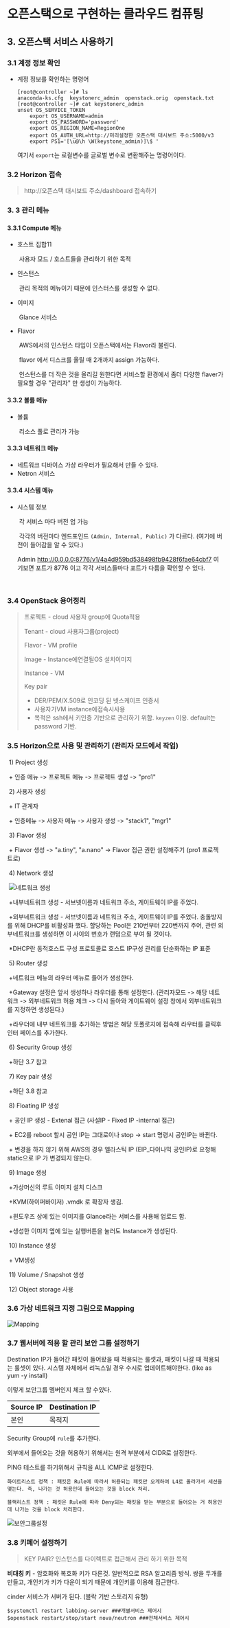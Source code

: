 # 오픈스택으로 구현하는 클라우드 컴퓨팅

## 3. 오픈스택 서비스 사용하기

### 3.1 계정 정보 확인

+ 계정 정보를 확인하는 명령어

  ```shell
  [root@controller ~]# ls
  anaconda-ks.cfg  keystonerc_admin  openstack.orig  openstack.txt
  [root@controller ~]# cat keystonerc_admin 
  unset OS_SERVICE_TOKEN
      export OS_USERNAME=admin
      export OS_PASSWORD='password'
      export OS_REGION_NAME=RegionOne
      export OS_AUTH_URL=http://미리설정한 오픈스택 대시보드 주소:5000/v3
      export PS1='[\u@\h \W(keystone_admin)]\$ '
  ```

  여기서 `export`는 로컬변수를 글로벌 변수로 변환해주는 명령어이다.
  
  

### 3.2 Horizon 접속

>  http://오픈스택 대시보드 주소/dashboard 접속하기



### 3. 3 관리 메뉴

#### 3.3.1 Compute 메뉴

+ 호스트 집합11

  ​	사용자 모드 /  호스트들을 관리하기 위한 목적

+ 인스턴스

  ​	관리 목적의 메뉴이기 때문에 인스터스를 생성할 수 없다.

+ 이미지

  ​	Glance 서비스

+ Flavor

  ​	AWS에서의 인스턴스 타입이 오픈스택에서는 Flavor라 불린다.

  ​	flavor 에서 디스크를 올릴 때 2개까지 assign 가능하다.

  ​	인스턴스를 더 작은 것을 올리길 원한다면 서비스할 환경에서 좀더 다양한 flaver가 필요할 경우 "관리자" 만 생성이 가능하다. 

#### 3.3.2 볼륨 메뉴

+ 볼륨

  ​	리소스 풀로 관리가 가능

#### 3.3.3 네트워크 메뉴

+ 네트워크 디바이스 가상 라우터가 필요해서 만들 수 있다.
+ Netron 서비스

#### 3.3.4  시스템 메뉴

+ 시스템 정보

  ​	각 서비스 마다 버전 업 가능

  ​	각각의 버전마다 엔드포인드 `(Admin, Internal, Public)` 가 다르다. (여기에 버전이 들어감을 알 수 있다.)

  	Admin http://0.0.0.0:8776/v1/4a4d959bd538498fb9428f6fae64cbf7
  	여기보면 포트가 8776 이고 각각 서비스들마다 포트가 다름을 확인할 수 있다.
  

​	

### 3.4 OpenStack 용어정리	

> 프로젝트 - cloud 사용자 group에 Quota적용
>
> Tenant - cloud 사용자그룹(project)
>
> Flavor - VM profile
>
> Image - Instance에연결될OS 설치이미지
>
> Instance - VM
>
> Key pair
>
> 	- DER/PEM/X.509로 인코딩 된 넷스케이프 인증서
> 	- 사용자가VM instance에접속시사용
> - 목적은 ssh에서 키인증 기반으로 관리하기 위함. `keyzen` 이용. default는 password 기반.



### 3.5 Horizon으로 사용 및 관리하기 (관리자 모드에서 작업)

​	1) Project 생성

​			+ 인증 메뉴 -> 프로젝트 메뉴 -> 프로젝트 생성 -> "pro1" 

​	2) 사용자 생성

​			+ IT 관계자

​			+ 인증메뉴 -> 사용자 메뉴 -> 사용자 생성 -> "stack1", "mgr1"

​	3) Flavor 생성

​			+  Flavor 생성 -> "a.tiny", "a.nano" -> Flavor 접근 권한 설정해주기 (pro1 프로젝트로)

​	4) Network 생성

​				![네트워크 생성](https://github.com/SeolRoh/TIL/blob/master/etc/create_network.JPG)

​			+내부네트워크 생성 - 서브넷이름과 네트워크 주소, 게이트웨이 IP를 주었다.

​			+외부네트워크 생성 - 서브넷이름과 네트워크 주소,  게이트웨이 IP를 주었다. 충돌방지를 위해 				DHCP를 비활성화 했다. 할당하는 Pool은 210번부터 220번까지 주어, 관련 외부네트워크를 				생성하면 이 사이의 번호가 랜덤으로 부여 될 것이다.

​							*DHCP란 동적호스트 구성 프로토콜로 호스트 IP구성 관리를 단순화하는 IP 표준

​	5) Router 생성

​				+네트워크 메뉴의 라우터 메뉴로 들어가 생성한다.

​				+Gateway 설정은 앞서 생성하나 라우더를 통해 설정한다. (관리자모드 -> 해당 네트워크 -> 					외부네트워크 허용 체크 -> 다시 돌아와 게이트웨이 설정 창에서 외부네트워크를 지정하면 					생성된다.)

​				+라우더에 내부 네트워크를 추가하는 방법은 해당 토폴로지에 접속해 라우터를 클릭후 인터					페이스를 추가한다.

​	6) Security Group 생성

​				+하단 3.7 참고

​	7) Key pair 생성

​				+하단 3.8 참고

​	8) Floating IP 생성 

​			+ 공인 IP 생성 - Extenal 접근 (사설IP - Fixed IP -internal 접근)

​			+ EC2를 reboot 할시 공인 IP는 그대로이나 stop -> start 명령시 공인IP는 바뀐다.

​			+ 변경을 하지 않기 위해 AWS의 경우 엘라스틱 IP (EIP_다이나믹 공인IP)로 요청해 static으로 IP			가 변경되지 않는다.

​	9) Image 생성

​			+가상머신의 루트 이미지 설치 디스크

​			+KVM(하이퍼바이저) .vmdk 로 확장자 생김.

​			+윈도우즈 상에 있는 이미지를 Glance라는 서비스를 사용해 업로드 함.

​			+생성한 이미지 옆에 있는 실행버튼을 눌러도 Instance가 생성된다.

​	10) Instance 생성

​			+ VM생성

​	11) Volume / Snapshot 생성

​	12) Object storage 사용



### 3.6 **가상 네트워크 지정** 그림으로 Mapping

![Mapping](https://github.com/SeolRoh/TIL/blob/master/etc/archetecture_mapping.jpg)





### 3.7 웹서버에 적용 할 관리 보안 그룹 설정하기

Destination IP가 들어간 패킷이 들어왔을 때 적용되는 룰셋과, 패킷이 나갈 때 적용되는 룰셋이 있다. 시스템 자체에서 리눅스일 경우 수시로 업데이트해야한다. (like as yum -y install) 

이렇게 보안그룹 멤버인지 체크 할 수있다.

| Source IP | Destination IP |
| --------- | -------------- |
| 본인      | 목적지         |

Security Group에 `rule`를 추가한다. 

외부에서 들어오는 것을 허용하기 위해서는 원격 부분에서 CIDR로 설정한다.

PING 테스트를 하기위해서 규칙을 ALL ICMP로 설정한다.

```
화이트리스트 정책 : 패킷은 Rule에 따라서 허용되는 패킷만 오게하여 L4로 올라가서 세션을 맺는다. 즉, 나가는 것 허용인데 들어오는 것을 block 처리.

블랙리스트 정책 : 패킷은 Rule에 따라 Deny되는 패킷을 받는 부분으로 들어오는 거 허용인데 나가는 것을 block 처리한다. 
```

![보안그룹설정](https://github.com/SeolRoh/TIL/blob/master/etc/security_member_rule.JPG)



### 3.8 키페어 설정하기

>  KEY PAIR? 인스턴스를 다이렉트로 접근해서 관리 하기 위한 목적

**비대칭 키** - 암호화와 복호화 키가 다른것. 일반적으로 RSA 알고리즘 방식. 쌍을 두개를 만들고, 개인키가 키가 다운이 되기 때문에 개인키를 이용해 접근한다. 



cinder 서비스가 서버가 된다. (블락 기반 스토리지 유형)



```shell
$systemctl restart labbing-server ###개별서비스 제어시
$openstack restart/stop/start nova/neutron ###전체서비스 제어시
```


